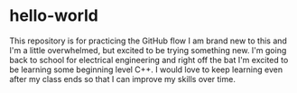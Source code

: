 # hello-world
This repository is for practicing the GitHub flow
I am brand new to this and I'm a little overwhelmed, but excited to be trying something new. I'm going back to school for electrical engineering and right off the bat I'm excited to be learning some beginning level C++. I would love to keep learning even after my class ends so that I can improve my skills over time. 
